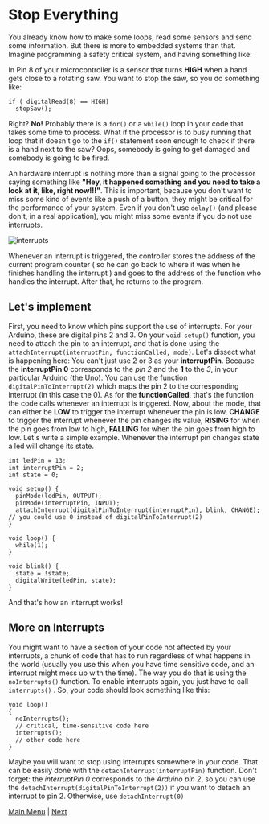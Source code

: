 # Stop Everything

You already know how to make some loops, read some sensors and send some information. But there is more to embedded systems than that. Imagine programming a safety critical system, and having something like: 

In Pin 8 of your microcontroller is a sensor that turns **HIGH** when a hand gets close to a rotating saw. You want to stop the saw, so you do something like:
```Arduino
if ( digitalRead(8) == HIGH)
  stopSaw();
``` 
Right? **No!** Probably there is a `for()` or a `while()` loop in your code that takes some time to process. What if the processor is to busy running that loop that it doesn't go to the `if()` statement soon enough to check if there is a hand next to the saw? Oops, somebody is going to get damaged and somebody is going to be fired.

An hardware interrupt is nothing more than a signal going to the processor saying something like **"Hey, it happened something and you need to take a look at it, like, right now!!!"**. This is important, because you don't want to miss some kind of events like a push of a button, they might be critical for the performance of your system. Even if you don't use `delay()` (and please don't, in a real application), you might miss some events if you do not use interrupts.

![interrupts](https://github.com/nuieee/workshop_ESP8266/blob/aveiro/content/images/esp8266-interrupts.png)<br>

Whenever an interrupt is triggered, the controller stores the address of the current program counter ( so he can go back to where it was when he finishes handling  the interrupt ) and goes to the address of the function who handles the interrupt. After that, he returns to the program.
## Let's implement

First, you need to know which pins support the use of interrupts. For your Arduino, these are digital pins 2 and 3. On your `void setup()` function, you need to attach the pin to an interrupt, and that is done using the `attachInterrupt(interruptPin, functionCalled, mode)`. Let's dissect what is happening here:
You can't just use 2 or 3 as your **interruptPin**. Because the **interruptPin 0**  corresponds to the _pin 2_ and the **1** to the _3_, in your particular Arduino (the Uno). You can use the function `digitalPinToInterrupt(2)` which maps the pin 2 to the corresponding interrupt (in this case the 0).
As for the **functionCalled**, that's the function the code calls whenever an interrupt is triggered. Now, about the mode, that can either be **LOW** to trigger the interrupt whenever the pin is low, **CHANGE** to trigger the interrupt whenever the pin changes its value, **RISING** for when the pin goes from low to high, **FALLING** for when the pin goes from high to low.
Let's write a simple example. Whenever the interrupt pin changes state a led will change its state. 

```Arduino
int ledPin = 13;
int interruptPin = 2;
int state = 0;

void setup() {
  pinMode(ledPin, OUTPUT);
  pinMode(interruptPin, INPUT);
  attachInterrupt(digitalPinToInterrupt(interruptPin), blink, CHANGE); // you could use 0 instead of digitalPinToInterrupt(2)
}

void loop() {
  while(1);
}

void blink() {
  state = !state;
  digitalWrite(ledPin, state);
}

```
And that's how an interrupt works! 
## More on Interrupts
You might want to have a section of your code not affected by your interrupts, a chunk of code that has to run regardless of what happens in the world (usually you use this when you have time sensitive code, and an interrupt might mess up with the time). The way you do that is using the `noInterrupts()` function. To enable interrupts again, you just have to call `interrupts()` . So, your code should look something like this:
```Arduino
void loop()
{
  noInterrupts();
  // critical, time-sensitive code here
  interrupts();
  // other code here
}
```
Maybe you will want to stop using interrupts somewhere in your code. That can be easily done with the `detachInterrupt(interruptPin)` function. Don't forget: the _interruptPin 0_ corresponds to the _Arduino pin 2_, so you can use the `detachInterrupt(digitalPinToInterrupt(2))` if you want to detach an interrupt to pin 2. Otherwise, use `detachInterrupt(0)`

[Main Menu](../README.md) | [Next](./ex9.md)

